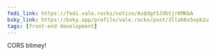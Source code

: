 ```yaml
---
fedi_link: https://fedi.vale.rocks/notice/AsQdgt5JVbtjrKMKbA
bsky_link: https://bsky.app/profile/vale.rocks/post/3llah6x5xpk2u
tags: [front-end development]
---
```


CORS blimey!
